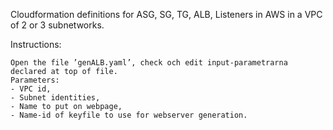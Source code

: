 Cloudformation definitions for ASG, SG, TG, ALB, Listeners in AWS in a VPC of 2 or 3 subnetworks.

Instructions:
    
    Open the file ’genALB.yaml’, check och edit input-parametrarna declared at top of file.
    Parameters:
    - VPC id,
    - Subnet identities,
    - Name to put on webpage,
    - Name-id of keyfile to use for webserver generation.